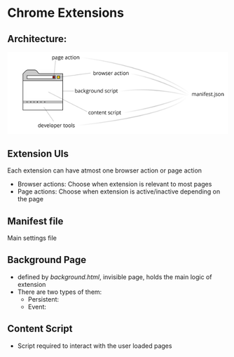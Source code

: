 # Chrome Extensions

## Architecture:
![Architecture](architecture.png)

## Extension UIs
Each extension can have atmost one browser action or page action
- Browser actions: Choose when extension is relevant to most pages
- Page actions: Choose when extension is active/inactive depending on the page

## Manifest file
Main settings file

## Background Page
- defined by *background.html*, invisible page, holds the main logic of extension
- There are two types of them:
  * Persistent:
  * Event:

## Content Script
- Script required to interact with the user loaded pages 

